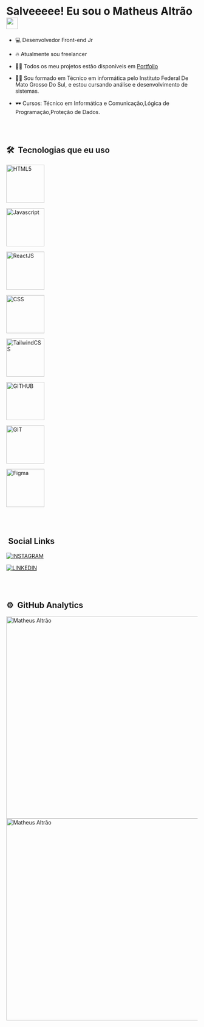 <h1> Salveeeee! Eu sou o Matheus Altrão<img src="https://raw.githubusercontent.com/kaueMarques/kaueMarques/master/hi.gif" width="30px"></h1>

- 💻 Desenvolvedor Front-end Jr

- 🔥  Atualmente sou freelancer

- 👨‍💻 Todos os meu projetos estão disponíveis em  [Portfolio](https://matheusaltrao.github.io/portfolio/)

- 👨‍🎓 Sou formado em Técnico em informática pelo Instituto Federal De Mato Grosso Do Sul, e estou cursando análise e desenvolvimento de sistemas.

- 🕶 Cursos: Técnico em Informática e Comunicação,Lógica de Programação,Proteção de Dados.



<br><br>

## 🛠 &nbsp;Tecnologias que eu uso

<img width='100px' align="center" alt="HTML5"
src="https://cdn.jsdelivr.net/gh/devicons/devicon/icons/html5/html5-original.svg">

<img width='100px' align="center" alt="Javascript"
src="https://cdn.jsdelivr.net/gh/devicons/devicon/icons/javascript/javascript-original.svg">

<img width='100px' align="center" alt="ReactJS"
src="https://cdn.jsdelivr.net/gh/devicons/devicon/icons/react/react-original.svg" />

<img width='100px' align="center" alt="CSS"
src="https://cdn.jsdelivr.net/gh/devicons/devicon/icons/css3/css3-original.svg">

<img width='100px' align="center" alt="TailwindCSS"
src="https://cdn.jsdelivr.net/gh/devicons/devicon/icons/tailwindcss/tailwindcss-original-wordmark.svg" />

<img width='100px' align="center" alt="GITHUB"
src="https://cdn.jsdelivr.net/gh/devicons/devicon/icons/github/github-original.svg" />

<img width='100px' align="center" alt="GIT" 
src="https://cdn.jsdelivr.net/gh/devicons/devicon/icons/git/git-original.svg" />

<img width='100px' align="center" alt="Figma"
src="https://cdn.jsdelivr.net/gh/devicons/devicon/icons/figma/figma-original.svg" />


<br><br>
## &nbsp;Social Links

[<img align="center" alt="INSTAGRAM"
src="https://img.shields.io/badge/Instagram-E4405F?style=for-the-badge&logo=instagram&logoColor=white">](https://www.instagram.com/matheusaltrao_dev/)

[<img align="center" alt="LINKEDIN"
src="https://img.shields.io/badge/LinkedIn-0077B5?style=for-the-badge&logo=linkedin&logoColor=white">](https://www.linkedin.com/in/matheus-altrao/)

<br><br>

## ⚙️ &nbsp;GitHub Analytics

<p align="left">

<img width="530em" src="https://github-readme-stats.vercel.app/api?username=Matheusaltrao&show_icons=true&theme=synthwave" alt="Matheus Altrão"/>
  
<img width="530em" src="https://github-readme-stats.vercel.app/api/top-langs/?username=Matheusaltrao&layout=compact&theme=synthwave" alt="Matheus Altrão"/>
</p>







